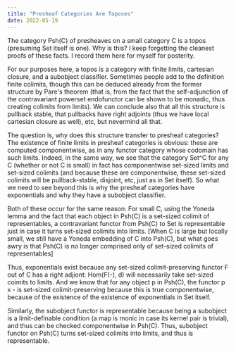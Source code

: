 ```yaml
---
title: "Presheaf Categories Are Toposes"
date: 2022-05-19
---
```

The category Psh(C) of presheaves on a small category C is a topos (presuming Set itself is one). Why is this? I keep forgetting the cleanest proofs of these facts. I record them here for myself for posterity.

For our purposes here, a topos is a category with finite limits, cartesian closure, and a subobject classifier. Sometimes people add to the definition finite colimits, though this can be deduced already from the former structure by Pare's theorem (that is, from the fact that the self-adjunction of the contravariant powerset endofunctor can be shown to be monadic, thus creating colimits from limits). We can conclude also that all this structure is pullback stable, that pullbacks have right adjoints (thus we have local cartesian closure as well), etc, but nevermind all that.

The question is, why does this structure transfer to presheaf categories? The existence of finite limits in presheaf categories is obvious: these are computed componentwise, as in any functor category whose codomain has such limits. Indeed, in the same way, we see that the category Set^C for any C (whether or not C is small) in fact has componentwise set-sized limits and set-sized colimits (and because these are componentwise, these set-sized colimits will be pullback-stable, disjoint, etc, just as in Set itself). So what we need to see beyond this is why the presheaf categories have exponentials and why they have a subobject classifier.

Both of these occur for the same reason: For small C, using the Yoneda lemma and the fact that each object in Psh(C) is a set-sized colimit of representables, a contravariant functor from Psh(C) to Set is representable just in case it turns set-sized colimits into limits. \[When C is large but locally small, we still have a Yoneda embedding of C into Psh(C), but what goes awry is that Psh(C) is no longer comprised only of set-sized colimits of representables\]

Thus, exponentials exist because any set-sized colimit-preserving functor F out of C has a right adjiont: Hom(F(-), d) will necessarily take set-sized coimits to limits. And we know that for any object p in Psh(C), the functor p x - is set-sized colimit-preserving because this is true componentwise, because of the existence of the existence of exponentials in Set itself.

Similarly, the subobject functor is representable because being a subobject is a limit-definable condition (a map is monic in case its kernel pair is trivial), and thus can be checked componentwise in Psh(C). Thus, subobject functor on Psh(C) turns set-sized colimits into limits, and thus is representable.